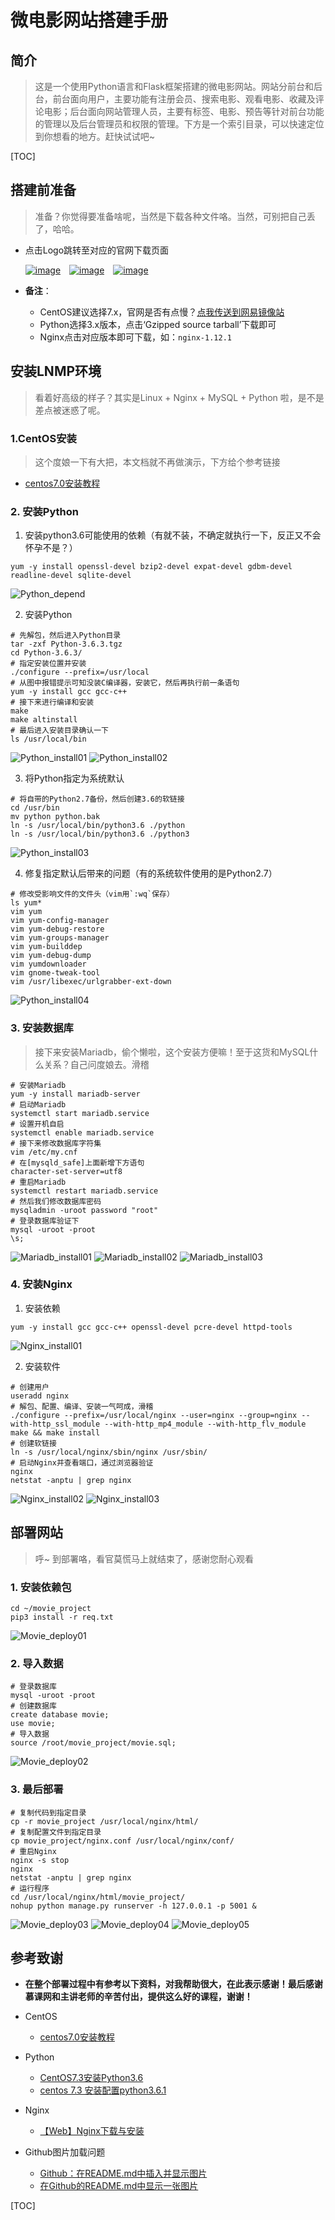 # 微电影网站搭建手册

## 简介

> 这是一个使用Python语言和Flask框架搭建的微电影网站。网站分前台和后台，前台面向用户，主要功能有注册会员、搜索电影、观看电影、收藏及评论电影；后台面向网站管理人员，主要有标签、电影、预告等针对前台功能的管理以及后台管理员和权限的管理。下方是一个索引目录，可以快速定位到你想看的地方。赶快试试吧~

[TOC]

## 搭建前准备

> 准备？你觉得要准备啥呢，当然是下载各种文件咯。当然，可别把自己丢了，哈哈。

- 点击Logo跳转至对应的官网下载页面

  [![image](https://github.com/caozhiqiango/movie_project/raw/master/picture/CentOS_Logo.PNG "CentOS")](https://www.centos.org/download/)&emsp;[![image](https://github.com/caozhiqiango/movie_project/raw/master/picture/Python_Logo.PNG "Python")](https://www.python.org/downloads/)&emsp;[![image](https://github.com/caozhiqiango/movie_project/raw/master/picture/Nginx_Logo.PNG "Nginx")](http://nginx.org/en/download.html)

- **备注**：
  - CentOS建议选择7.x，官网是否有点慢？[点我传送到网易镜像站](http://mirrors.163.com/centos/7.4.1708/isos/x86_64/)
  - Python选择3.x版本，点击‘Gzipped source tarball’下载即可
  - Nginx点击对应版本即可下载，如：`nginx-1.12.1`


## 安装LNMP环境

> 看着好高级的样子？其实是Linux + Nginx + MySQL + Python 啦，是不是差点被迷惑了呢。

### 1.CentOS安装

> 这个度娘一下有大把，本文档就不再做演示，下方给个参考链接

- [centos7.0安装教程](https://jingyan.baidu.com/article/a3aad71aa180e7b1fa009676.html)

### 2. 安装Python

1. 安装python3.6可能使用的依赖（有就不装，不确定就执行一下，反正又不会怀孕不是？）
```
yum -y install openssl-devel bzip2-devel expat-devel gdbm-devel readline-devel sqlite-devel
```
![Python_depend](https://github.com/caozhiqiango/movie_project/raw/master/picture/Python_depend.PNG)

2. 安装Python
```
# 先解包，然后进入Python目录
tar -zxf Python-3.6.3.tgz
cd Python-3.6.3/
# 指定安装位置并安装
./configure --prefix=/usr/local
# 从图中报错提示可知没装C编译器，安装它，然后再执行前一条语句
yum -y install gcc gcc-c++
# 接下来进行编译和安装
make
make altinstall
# 最后进入安装目录确认一下
ls /usr/local/bin
```
![Python_install01](https://github.com/caozhiqiango/movie_project/raw/master/picture/Python_install01.PNG)
![Python_install02](https://github.com/caozhiqiango/movie_project/raw/master/picture/Python_install02.PNG)

3. 将Python指定为系统默认
```
# 将自带的Python2.7备份，然后创建3.6的软链接
cd /usr/bin
mv python python.bak
ln -s /usr/local/bin/python3.6 ./python
ln -s /usr/local/bin/python3.6 ./python3
```
![Python_install03](https://github.com/caozhiqiango/movie_project/raw/master/picture/Python_install03.PNG)

4. 修复指定默认后带来的问题（有的系统软件使用的是Python2.7）
```
# 修改受影响文件的文件头（vim用`:wq`保存）
ls yum*
vim yum
vim yum-config-manager
vim yum-debug-restore
vim yum-groups-manager
vim yum-builddep
vim yum-debug-dump
vim yumdownloader
vim gnome-tweak-tool
vim /usr/libexec/urlgrabber-ext-down
```
![Python_install04](https://github.com/caozhiqiango/movie_project/raw/master/picture/Python_install04.PNG)

### 3. 安装数据库

> 接下来安装Mariadb，偷个懒啦，这个安装方便嘛！至于这货和MySQL什么关系？自己问度娘去。滑稽

```
# 安装Mariadb
yum -y install mariadb-server
# 启动Mariadb
systemctl start mariadb.service
# 设置开机自启
systemctl enable mariadb.service
# 接下来修改数据库字符集
vim /etc/my.cnf
# 在[mysqld_safe]上面新增下方语句
character-set-server=utf8
# 重启Mariadb
systemctl restart mariadb.service
# 然后我们修改数据库密码
mysqladmin -uroot password "root"
# 登录数据库验证下
mysql -uroot -proot
\s;
```
![Mariadb_install01](https://github.com/caozhiqiango/movie_project/raw/master/picture/Mariadb_install01.PNG)
![Mariadb_install02](https://github.com/caozhiqiango/movie_project/raw/master/picture/Mariadb_install02.PNG)
![Mariadb_install03](https://github.com/caozhiqiango/movie_project/raw/master/picture/Mariadb_install03.PNG)

### 4. 安装Nginx

1. 安装依赖
```
yum -y install gcc gcc-c++ openssl-devel pcre-devel httpd-tools
```
![Nginx_install01](https://github.com/caozhiqiango/movie_project/raw/master/picture/Nginx_install01.PNG)

2. 安装软件
```
# 创建用户
useradd nginx
# 解包、配置、编译、安装一气呵成，滑稽
./configure --prefix=/usr/local/nginx --user=nginx --group=nginx --with-http_ssl_module --with-http_mp4_module --with-http_flv_module
make && make install
# 创建软链接
ln -s /usr/local/nginx/sbin/nginx /usr/sbin/
# 启动Nginx并查看端口，通过浏览器验证
nginx
netstat -anptu | grep nginx
```
![Nginx_install02](https://github.com/caozhiqiango/movie_project/raw/master/picture/Nginx_install02.PNG)
![Nginx_install03](https://github.com/caozhiqiango/movie_project/raw/master/picture/Nginx_install03.PNG)

## 部署网站

> 呼~ 到部署咯，看官莫慌马上就结束了，感谢您耐心观看

### 1. 安装依赖包

```
cd ~/movie_project
pip3 install -r req.txt
```
![Movie_deploy01](https://github.com/caozhiqiango/movie_project/raw/master/picture/Movie_deploy01.PNG)

### 2. 导入数据

```
# 登录数据库
mysql -uroot -proot
# 创建数据库
create database movie;
use movie;
# 导入数据
source /root/movie_project/movie.sql;
```
![Movie_deploy02](https://github.com/caozhiqiango/movie_project/raw/master/picture/Movie_deploy02.PNG)

### 3. 最后部署

```
# 复制代码到指定目录
cp -r movie_project /usr/local/nginx/html/
# 复制配置文件到指定目录
cp movie_project/nginx.conf /usr/local/nginx/conf/
# 重启Nginx
nginx -s stop
nginx
netstat -anptu | grep nginx
# 运行程序
cd /usr/local/nginx/html/movie_project/
nohup python manage.py runserver -h 127.0.0.1 -p 5001 &
```
![Movie_deploy03](https://github.com/caozhiqiango/movie_project/raw/master/picture/Movie_deploy03.PNG)
![Movie_deploy04](https://github.com/caozhiqiango/movie_project/raw/master/picture/Movie_deploy04.PNG)
![Movie_deploy05](https://github.com/caozhiqiango/movie_project/raw/master/picture/Movie_deploy05.PNG)

## 参考致谢

- **在整个部署过程中有参考以下资料，对我帮助很大，在此表示感谢！最后感谢慕课网和主讲老师的辛苦付出，提供这么好的课程，谢谢！**
- CentOS
  - [centos7.0安装教程](https://jingyan.baidu.com/article/a3aad71aa180e7b1fa009676.html)

- Python
  - [CentOS7.3安装Python3.6](http://blog.csdn.net/hobohero/article/details/54381475)
  - [centos 7.3 安装配置python3.6.1](http://www.cnblogs.com/cloud-80808174-sea/p/6902934.html)

- Nginx
  - [【Web】Nginx下载与安装](http://www.cnblogs.com/h--d/p/5756795.html)

- Github图片加载问题
  - [Github：在README.md中插入并显示图片](http://blog.csdn.net/linwh8/article/details/52775374)
  - [在Github的README.md中显示一张图片](http://blog.csdn.net/kongying19910218/article/details/50515990)

[TOC]